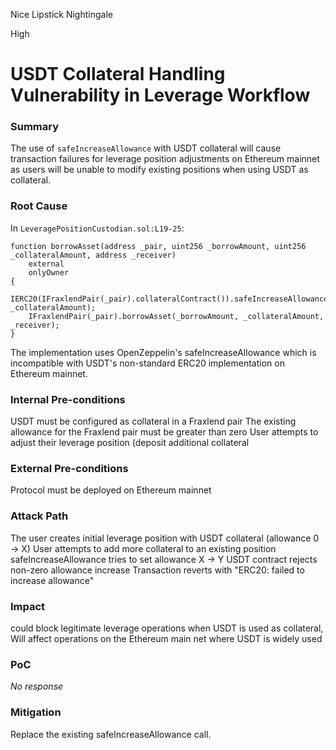 Nice Lipstick Nightingale

High

# USDT Collateral Handling Vulnerability in Leverage Workflow

### Summary

The use of `safeIncreaseAllowance` with USDT collateral will cause transaction failures for leverage position adjustments on Ethereum mainnet as users will be unable to modify existing positions when using USDT as collateral.

### Root Cause

In `LeveragePositionCustodian.sol:L19-25`:
```solidity
function borrowAsset(address _pair, uint256 _borrowAmount, uint256 _collateralAmount, address _receiver)
    external
    onlyOwner
{
    IERC20(IFraxlendPair(_pair).collateralContract()).safeIncreaseAllowance(_pair, _collateralAmount);
    IFraxlendPair(_pair).borrowAsset(_borrowAmount, _collateralAmount, _receiver);
}
```
The implementation uses OpenZeppelin's safeIncreaseAllowance which is incompatible with USDT's non-standard ERC20 implementation on Ethereum mainnet.

### Internal Pre-conditions

USDT must be configured as collateral in a Fraxlend pair
The existing allowance for the Fraxlend pair must be greater than zero
User attempts to adjust their leverage position (deposit additional collateral

### External Pre-conditions

Protocol must be deployed on Ethereum mainnet

### Attack Path

The user creates initial leverage position with USDT collateral (allowance 0 → X)
User attempts to add more collateral to an existing position
safeIncreaseAllowance tries to set allowance X → Y
USDT contract rejects non-zero allowance increase
Transaction reverts with "ERC20: failed to increase allowance"

### Impact

could block legitimate leverage operations when USDT is used as collateral, Will affect operations on the Ethereum main net where USDT is widely used

### PoC

_No response_

### Mitigation

Replace the existing safeIncreaseAllowance call.